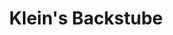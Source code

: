 ---
title: "Klein's Backstube"
url: /koeln/kleins-backstube-rodenkirchener-strasse/
shop: Bäckerei
---